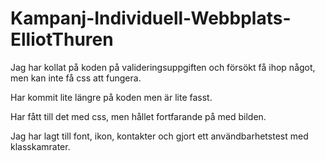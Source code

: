 # Kampanj-Individuell-Webbplats-ElliotThuren
 
Jag har kollat på koden på valideringsuppgiften och försökt få ihop något, men kan inte få css att fungera.

Har kommit lite längre på koden men är lite fasst.

Har fått till det med css, men hållet fortfarande på med bilden.

Jag har lagt till font, ikon, kontakter och gjort ett användbarhetstest med klasskamrater.